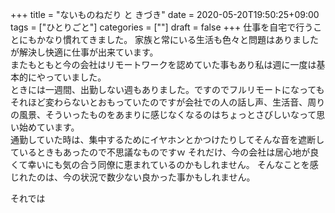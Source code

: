 +++
title = "ないものねだり と きづき"
date = 2020-05-20T19:50:25+09:00
tags = ["ひとりごと"]
categories = [""]
draft = false
+++
仕事を自宅で行うことにもかなり慣れてきました。 
家族と常にいる生活も色々と問題はありましたが解決し快適に仕事が出来ています。  
またもともと今の会社はリモートワークを認めていた事もあり私は週に一度は基本的にやっていました。  
ときには一週間、出勤しない週もありました。ですのでフルリモートになってもそれほど変わらないとおもっていたのですが会社での人の話し声、生活音、周りの風景、そういったものをあまりに感じなくなるのはちょっとさびしいなって思い始めています。  
通勤していた時は、集中するためにイヤホンとかつけたりしてそんな音を遮断しているときもあったので不思議なものですｗ
それだけ、今の会社は居心地が良くて幸いにも気の合う同僚に恵まれているのかもしれません。
そんなことを感じれたのは、今の状況で数少ない良かった事かもしれません。

それでは

